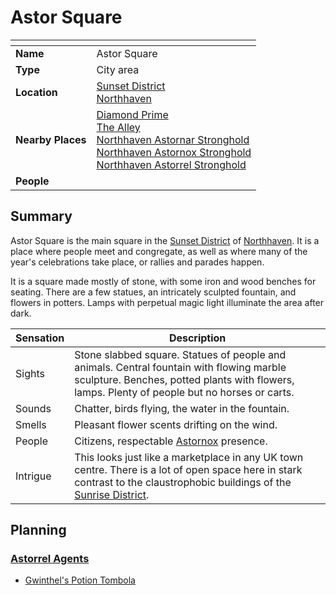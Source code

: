 # Astor Square

| []() | |
| --- | --- |
| **Name** | Astor Square |
| **Type** | City area |
| **Location** | [Sunset District](sunset-district.md)<br />[Northhaven](../README.md) |
| **Nearby Places** | [Diamond Prime](diamond-prime.md)<br />[The Alley](the-alley.md)<br />[Northhaven Astornar Stronghold](northhaven-astornar-stronghold.md)<br />[Northhaven Astornox Stronghold](northhaven-astornox-stronghold.md)<br />[Northhaven Astorrel Stronghold](northhaven-astorrel-stronghold.md) |
| **People** | |

## Summary

Astor Square is the main square in the [Sunset District](sunset-district.md) of [Northhaven](../README.md). It is a place where people meet and congregate, as well as where many of the year's celebrations take place, or rallies and parades happen.

It is a square made mostly of stone, with some iron and wood benches for seating. There are a few statues, an intricately sculpted fountain, and flowers in potters. Lamps with perpetual magic light illuminate the area after dark.

| Sensation | Description |
| ---- | --- |
| Sights | Stone slabbed square. Statues of people and animals. Central fountain with flowing marble sculpture. Benches, potted plants with flowers, lamps. Plenty of people but no horses or carts. |
| Sounds | Chatter, birds flying, the water in the fountain. |
| Smells | Pleasant flower scents drifting on the wind. |
| People | Citizens, respectable [Astornox](../../../organisations/astornox/README.md) presence. |
| Intrigue | This looks just like a marketplace in any UK town centre. There is a lot of open space here in stark contrast to the claustrophobic buildings of the [Sunrise District](sunrise-district.md). |

## Planning

### [Astorrel Agents](../../../../../../campaigns/astorrel-agents/README.md)

- [Gwinthel's Potion Tombola](../events/gwinthels-potion-tombola.md)
